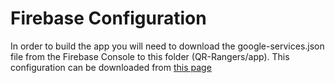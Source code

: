 # Firebase Configuration
In order to build the app you will need to download the google-services.json file from the Firebase Console to this folder (QR-Rangers/app). This configuration can be downloaded from [this page](https://console.firebase.google.com/project/cmput301-qr-rangers-cae21/settings/general/android:com.example.qr_rangers)